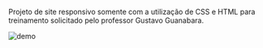 Projeto de site responsivo somente com a utilização de CSS e HTML para treinamento solicitado pelo professor Gustavo Guanabara. 

![demo](https://raw.githubusercontent.com/ThiagoTorresFerrao/desafio_android/demo_image.png)
